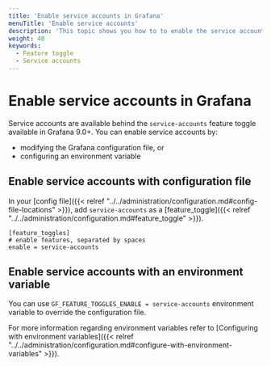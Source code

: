 ```yaml
---
title: 'Enable service accounts in Grafana'
menuTitle: 'Enable service accounts'
description: 'This topic shows you how to to enable the service accounts feature in Grafana'
weight: 40
keywords:
  - Feature toggle
  - Service accounts
---
```


# Enable service accounts in Grafana

Service accounts are available behind the `service-accounts` feature toggle available in Grafana 9.0+.
You can enable service accounts by:

- modifying the Grafana configuration file, or
- configuring an environment variable

## Enable service accounts with configuration file

In your [config file]({{< relref "../../administration/configuration.md#config-file-locations" >}}), add `service-accounts` as a [feature_toggle]({{< relref "../../administration/configuration.md#feature_toggle" >}}).

```
[feature_toggles]
# enable features, separated by spaces
enable = service-accounts
```

## Enable service accounts with an environment variable

You can use `GF_FEATURE_TOGGLES_ENABLE = service-accounts` environment variable to override the configuration file.

For more information regarding environment variables refer to [Configuring with environment variables]({{< relref "../../administration/configuration.md#configure-with-environment-variables" >}}).

